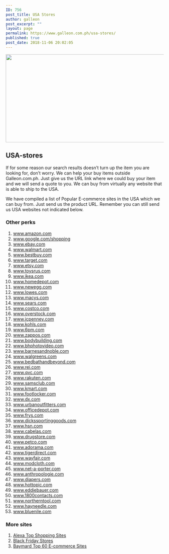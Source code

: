 ```yaml
---
ID: 756
post_title: USA Stores
author: galleon
post_excerpt: ""
layout: page
permalink: https://www.galleon.com.ph/usa-stores/
published: true
post_date: 2018-11-06 20:02:05
---
```

<img class="aligncenter wp-image-757 size-full" src="https://www.galleon.com.ph/wp-content/uploads/2018/11/banner-us-stores.jpg" alt="" width="800" height="280" />
<h2>USA-stores</h2>
If for some reason our search results doesn’t turn up the item you are looking for, don’t worry. We can help your buy items outside Galleon.com.ph. Just give us the URL link where we could buy your item and we will send a quote to you. We can buy from virtually any website that is able to ship to the USA.

We have compiled a list of Popular E-commerce sites in the USA which we can buy from. Just send us the product URL. Remember you can still send us USA websites not indicated below.
<h3>Other perks</h3>
<ol>
 	<li><a href="http://amazon.com/">www.amazon.com</a></li>
 	<li><a href="http://www.google.com/shopping">www.google.com/shopping</a></li>
 	<li><a href="http://ebay.com/">www.ebay.com</a></li>
 	<li><a href="http://walmart.com/">www.walmart.com</a></li>
 	<li><a href="http://bestbuy.com/">www.bestbuy.com</a></li>
 	<li><a href="http://target.com/">www.target.com</a></li>
 	<li><a href="http://etsy.com/">www.etsy.com</a></li>
 	<li><a href="http://toysrus.com/">www.toysrus.com</a></li>
 	<li><a href="http://ikea.com/">www.ikea.com</a></li>
 	<li><a href="http://homedepot.com/">www.homedepot.com</a></li>
 	<li><a href="http://newegg.com/">www.newegg.com</a></li>
 	<li><a href="http://lowes.com/">www.lowes.com</a></li>
 	<li><a href="http://macys.com/">www.macys.com</a></li>
 	<li><a href="http://sears.com/">www.sears.com</a></li>
 	<li><a href="http://costco.com/">www.costco.com</a></li>
 	<li><a href="http://overstock.com/">www.overstock.com</a></li>
 	<li><a href="http://jcpenney.com/">www.jcpenney.com</a></li>
 	<li><a href="http://kohls.com/">www.kohls.com</a></li>
 	<li><a href="http://6pm.com/">www.6pm.com</a></li>
 	<li><a href="http://zappos.com/">www.zappos.com</a></li>
 	<li><a href="http://bodybuilding.com/">www.bodybuilding.com</a></li>
 	<li><a href="http://bhphotovideo.com/">www.bhphotovideo.com</a></li>
 	<li><a href="http://barnesandnoble.com/">www.barnesandnoble.com</a></li>
 	<li><a href="http://walgreens.com/">www.walgreens.com</a></li>
 	<li><a href="http://bedbathandbeyond.com/">www.bedbathandbeyond.com</a></li>
 	<li><a href="http://rei.com/">www.rei.com</a></li>
 	<li><a href="http://qvc.com/">www.qvc.com</a></li>
 	<li><a href="http://rakuten.com/">www.rakuten.com</a></li>
 	<li><a href="http://samsclub.com/">www.samsclub.com</a></li>
 	<li><a href="http://kmart.com/">www.kmart.com</a></li>
 	<li><a href="http://footlocker.com/">www.footlocker.com</a></li>
 	<li><a href="http://dx.com/">www.dx.com</a></li>
 	<li><a href="http://urbanoutfitters.com/">www.urbanoutfitters.com</a></li>
 	<li><a href="http://officedepot.com/">www.officedepot.com</a></li>
 	<li><a href="http://frys.com/">www.frys.com</a></li>
 	<li><a href="http://dickssportinggoods.com/">www.dickssportinggoods.com</a></li>
 	<li><a href="http://hsn.com/">www.hsn.com</a></li>
 	<li><a href="http://cabelas.com/">www.cabelas.com</a></li>
 	<li><a href="http://drugstore.com/">www.drugstore.com</a></li>
 	<li><a href="http://petco.com/">www.petco.com</a></li>
 	<li><a href="http://adorama.com/">www.adorama.com</a></li>
 	<li><a href="http://tigerdirect.com/">www.tigerdirect.com</a></li>
 	<li><a href="http://wayfair.com/">www.wayfair.com</a></li>
 	<li><a href="http://modcloth.com/">www.modcloth.com</a></li>
 	<li><a href="http://net-a-porter.com/">www.net-a-porter.com</a></li>
 	<li><a href="http://anthropologie.com/">www.anthropologie.com</a></li>
 	<li><a href="http://diapers.com/">www.diapers.com</a></li>
 	<li><a href="http://hottopic.com/">www.hottopic.com</a></li>
 	<li><a href="http://eddiebauer.com/">www.eddiebauer.com</a></li>
 	<li><a href="http://1800contacts.com/">www.1800contacts.com</a></li>
 	<li><a href="http://northerntool.com/">www.northerntool.com</a></li>
 	<li><a href="http://hayneedle.com/">www.hayneedle.com</a></li>
 	<li><a href="http://bluenile.com/">www.bluenile.com</a></li>
</ol>
<h3>More sites</h3>
<ol>
 	<li><a href="http://www.alexa.com/topsites/category/Top/Shopping" target="_blank" rel="noopener">Alexa Top Shopping Sites</a></li>
 	<li><a href="https://blackfriday.com/stores#n_section" target="_blank" rel="noopener">Black Friday Stores</a></li>
 	<li><a href="http://baymard.com/checkout-usability/benchmark/top-100" target="_blank" rel="noopener">Baymard Top 60 E-commerce Sites</a></li>
</ol>